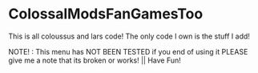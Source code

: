 # ColossalModsFanGamesToo

This is all coloussus and lars code! The only code I own is the stuff I add!

NOTE! : This menu has NOT BEEN TESTED if you end of using it PLEASE give me a note that its broken or works! || Have Fun!
